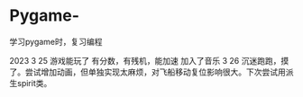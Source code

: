 # Pygame-
学习pygame时，复习编程

2023 3 25 游戏能玩了 有分数，有残机，能加速
          加入了音乐
3 26 沉迷跑跑，摸了。尝试增加动画，但单独实现太麻烦，对飞船移动复位影响很大。下次尝试用派生spirit类。
